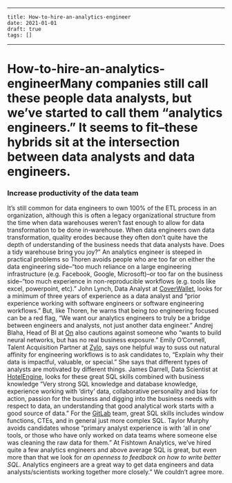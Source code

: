 
---
    title: How-to-hire-an-analytics-engineer
    date: 2021-01-01    
    draft: true
    tags: []
---
# How-to-hire-an-analytics-engineerMany companies still call these people data analysts, but we’ve started to call them “analytics engineers.” It seems to fit–these hybrids sit at the intersection between data analysts and data engineers.
### Increase productivity of the data team
It’s still common for data engineers to own 100% of the ETL process in an organization, although this is often a legacy organizational structure from the time when data warehouses weren’t fast enough to allow for data transformation to be done in-warehouse.
When data engineers own data transformation, quality erodes because they often don’t quite have the depth of understanding of the business needs that data analysts have.
Does a tidy warehouse bring you joy?” An analytics engineer is steeped in practical problems so Thoren avoids people who are too far on either the data engineering side–“too much reliance on a large engineering infrastructure (e.g. Facebook, Google, Microsoft)–or too far on the business side–“too much experience in non-reproducible workflows (e.g. tools like excel, powerpoint, etc).”
John Lynch, Data Analyst at [CoverWallet](https://www.coverwallet.com/), looks for a minimum of three years of experience as a data analyst and “prior experience working with software engineers or software engineering workflows.” But, like Thoren, he warns that being *too* engineering focused can be a red flag, “We want our analytics engineers to truly be a bridge between engineers and analysts, not just another data engineer.”
Andrej Blaha, Head of BI at [On](https://www.on-running.com/en-us/) also cautions against someone who “wants to build neural networks, but has no real business exposure.”
Emily O’Connell, Talent Acquisition Partner at [Zylo](https://zylo.com/), says one helpful way to suss out natural affinity for engineering workflows is to ask candidates to, “Explain why their data is impactful, valuable, or special.” She says that different types of analysts are motivated by different things.
James Darrell, Data Scientist at [HotelEngine](https://www.hotelengine.com/), looks for these great SQL skills combined with business knowledge “Very strong SQL knowledge and database knowledge, experience working with ‘dirty’ data, collaborative personality and bias for action, passion for the business and digging into the business needs with respect to data, an understanding that good analytical work starts with a good source of data.”
For the [GitLab](https://about.gitlab.com/) team, great SQL skills includes window functions, CTEs, and in general just more complex SQL.
Taylor Murphy avoids candidates whose “primary analyst experience is with ‘all in one’ tools, or those who have only worked on data teams where someone else was cleaning the raw data for them.”
At Fishtown Analytics, we’ve hired quite a few analytics engineers and above average SQL is great, but even more than that we look for *an openness to feedback on how to write better SQL*.
Analytics engineers are a great way to get data engineers and data analysts/scientists working together more closely.”
We couldn’t agree more.
